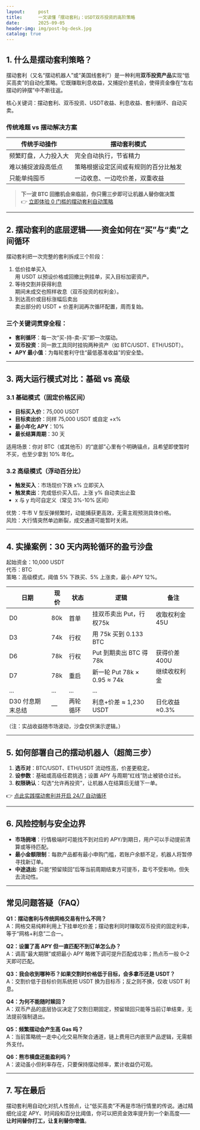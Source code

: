 ```yaml
---
layout:     post
title:      一文读懂「摆动套利」：USDT双币投资的高阶策略
date:       2025-09-05
header-img: img/post-bg-desk.jpg
catalog: true
---
```


## 1. 什么是摆动套利策略？

摆动套利（又名“摆动机器人”或“美国线套利”）是一种利用**双币投资产品**实现“低买高卖”的自动化策略。它既赚取利息收益，又捕捉价差机会，使得资金像在“左右摆动的钟摆”中不断往返。

核心关键词：摆动套利、双币投资、USDT收益、利息收益、套利循环、自动买卖。

### 传统难题 vs 摆动解决方案

| 传统手动操作               | 摆动套利模式                         |
| -------------------------- | ------------------------------------ |
| 频繁盯盘，人力投入大       | 完全自动执行，节省精力               |
| 难以捕捉波段高低点         | 策略根据设定区间或有规则的百分比触发 |
| 只能单纯囤币               | 一边收息、一边吃价差，双重收益       |

> **下一波 BTC 回撤机会来临前，你只需三步即可让机器人替你做决策**  
👉 [立即体验 0 门槛的摆动套利自动策略](https://okxdog.com/)

---

## 2. 摆动套利的底层逻辑——资金如何在“买”与“卖”之间循环

摆动套利把一次完整的套利拆成三个阶段：

1. 低价挂单买入  
   用 USDT 以预设价格或回撤比例挂单，买入目标加密资产。  
2. 等待交割并获得利息  
   期间未成交也照样收息（双币投资的权利金）。  
3. 到达高价或目标涨幅后卖出  
   卖出部分的 USDT + 价差利润再次循环配置，周而复始。

### 三个关键词贯穿全程：

- **套利循环**：每一次“买-持-卖-买”即一次摆动。  
- **双币投资**：同一款工具同时挂钩两种资产（如 BTC/USDT、ETH/USDT）。  
- **APY 最小值**：为每轮套利守住“最低基准收益”的安全垫。

---

## 3. 两大运行模式对比：基础 vs 高级

### 3.1 基础模式（固定价格区间）

- **目标买入价**：75,000 USDT  
- **目标卖出价**：同样 75,000 USDT 或自定 +x%  
- **最小年化 APY**：10%  
- **最长结算周期**：30 天

适用场景：你对 BTC（或其他币）的“底部”心里有个明确锚点，且希望即使暂时不买，也至少拿到 10% 年化。

### 3.2 高级模式（浮动百分比）

- **触发买入**：市场现价下跌 x% 立即买入  
- **触发卖出**：完成低价买入后，上涨 y% 自动卖出止盈  
- x 与 y 均可自定义（常见 3%-10% 区间）

优势：牛市 V 型反弹频繁时，动能捕获更高效，无需主观预测具体价格。  
风险：大行情突然单边断裂，成交通道可能暂时关闭。

---

## 4. 实操案例：30 天内两轮循环的盈亏沙盘

起始资金：10,000 USDT  
代币：BTC  
策略：高级模式，阈值 5% 下跌买、5% 上涨卖，最小 APY 12%。

| 日期 | 现价 | 状态   | 逻辑                   | 备注           |
| ---- | ---- | ------ | ---------------------- | -------------- |
| D0   | 80k  | 首单   | 挂双币卖出 Put，行权75k | 收取权利金 45U |
| D3   | 74k  | 行权   | 用 75k 买到 0.133 BTC    |                |
| D6   | 78k  | 行权   | Put 到期卖出 BTC 得 78k | 获得价差 400U  |
| D7   | 78k  | 重启   | 新一轮 Put 78k × 0.95 ≈ 74k | 继续收权利金   |
| ...  |  ... |  ...   |  ...                    |                |
| D30 付息期末总结 | — | 两轮循环 | 利息+价差 ≈ 1,230 USDT | 日化收益≈0.3%  |

（注：实战收益随市场波动，沙盘仅供演示逻辑。）

---

## 5. 如何部署自己的摆动机器人（超简三步）

1. **选币对**：BTC/USDT、ETH/USDT 流动性高，价差更稳定。  
2. **设参数**：基础或高级任君挑选；设置 APY 与周期“红线”防止被锁仓过长。  
3. **权限确认**：勾选“允许再投资”，让机器人在结算后无缝下一单。

👉 [点此实践摆动套利并开启 24/7 自动循环](https://okxdog.com/)

---

## 6. 风险控制与安全边界

- **市场拥堵**：行情极端时可能找不到对应的 APY/到期日，用户可以手动提前清算或等待匹配。  
- **最小金额限制**：每款产品都有最小申购门槛，若账户余额不足，机器人将暂停寻找新订单。  
- **中途退出**: 只能“预留赎回”后等当前周期结束方可提币，盈亏不受影响，但失去流动性。

---

## 常见问题答疑（FAQ）

**Q1：摆动套利与传统网格交易有什么不同？**  
A：网格交易纯粹利用上下挂单吃价差；摆动套利同时赚取双币投资的固定利率，等于“网格+利息”二合一。

**Q2：设置了高 APY 但一直匹配不到订单怎么办？**  
A：调高“最大期限”或把最小 APY 略微下调可提升匹配成功率；热点币一般 0–2 天即可匹配。

**Q3：我会收到哪种币？如果交割时价格低于目标，会多拿币还是 USDT？**  
A：交割价低于目标价则系统把 USDT 换为目标币；反之则不换，仅收 USDT 利息。

**Q4：为何不能随时赎回？**  
A：双币产品的底层协议决定了交割日期固定，预留赎回只能等当前订单结束，无法提前强制退出。

**Q5：频繁摆动会产生高 Gas 吗？**  
A：当前策略统一走中心化交易所聚合通道，链上费用已内嵌至产品逻辑，无需额外支付。

**Q6：熊市横盘还能盈利吗？**  
A：波动虽小但利率存在，只要保持摆动频率，累计收益仍可观。

---

## 7. 写在最后

摆动套利用自动化对抗人性弱点，让“低买高卖”不再是市场行情里的传说。通过精细化设定 APY、时间段和百分比阈值，你可以把资金效率提升到一个新高度—— **让时间替你打工，让复利替你增值**。